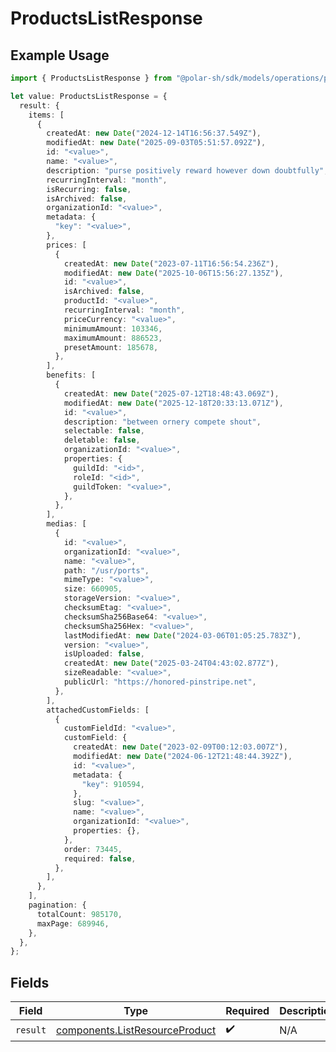 # ProductsListResponse

## Example Usage

```typescript
import { ProductsListResponse } from "@polar-sh/sdk/models/operations/productslist.js";

let value: ProductsListResponse = {
  result: {
    items: [
      {
        createdAt: new Date("2024-12-14T16:56:37.549Z"),
        modifiedAt: new Date("2025-09-03T05:51:57.092Z"),
        id: "<value>",
        name: "<value>",
        description: "purse positively reward however down doubtfully",
        recurringInterval: "month",
        isRecurring: false,
        isArchived: false,
        organizationId: "<value>",
        metadata: {
          "key": "<value>",
        },
        prices: [
          {
            createdAt: new Date("2023-07-11T16:56:54.236Z"),
            modifiedAt: new Date("2025-10-06T15:56:27.135Z"),
            id: "<value>",
            isArchived: false,
            productId: "<value>",
            recurringInterval: "month",
            priceCurrency: "<value>",
            minimumAmount: 103346,
            maximumAmount: 886523,
            presetAmount: 185678,
          },
        ],
        benefits: [
          {
            createdAt: new Date("2025-07-12T18:48:43.069Z"),
            modifiedAt: new Date("2025-12-18T20:33:13.071Z"),
            id: "<value>",
            description: "between ornery compete shout",
            selectable: false,
            deletable: false,
            organizationId: "<value>",
            properties: {
              guildId: "<id>",
              roleId: "<id>",
              guildToken: "<value>",
            },
          },
        ],
        medias: [
          {
            id: "<value>",
            organizationId: "<value>",
            name: "<value>",
            path: "/usr/ports",
            mimeType: "<value>",
            size: 660905,
            storageVersion: "<value>",
            checksumEtag: "<value>",
            checksumSha256Base64: "<value>",
            checksumSha256Hex: "<value>",
            lastModifiedAt: new Date("2024-03-06T01:05:25.783Z"),
            version: "<value>",
            isUploaded: false,
            createdAt: new Date("2025-03-24T04:43:02.877Z"),
            sizeReadable: "<value>",
            publicUrl: "https://honored-pinstripe.net",
          },
        ],
        attachedCustomFields: [
          {
            customFieldId: "<value>",
            customField: {
              createdAt: new Date("2023-02-09T00:12:03.007Z"),
              modifiedAt: new Date("2024-06-12T21:48:44.392Z"),
              id: "<value>",
              metadata: {
                "key": 910594,
              },
              slug: "<value>",
              name: "<value>",
              organizationId: "<value>",
              properties: {},
            },
            order: 73445,
            required: false,
          },
        ],
      },
    ],
    pagination: {
      totalCount: 985170,
      maxPage: 689946,
    },
  },
};
```

## Fields

| Field                                                                            | Type                                                                             | Required                                                                         | Description                                                                      |
| -------------------------------------------------------------------------------- | -------------------------------------------------------------------------------- | -------------------------------------------------------------------------------- | -------------------------------------------------------------------------------- |
| `result`                                                                         | [components.ListResourceProduct](../../models/components/listresourceproduct.md) | :heavy_check_mark:                                                               | N/A                                                                              |